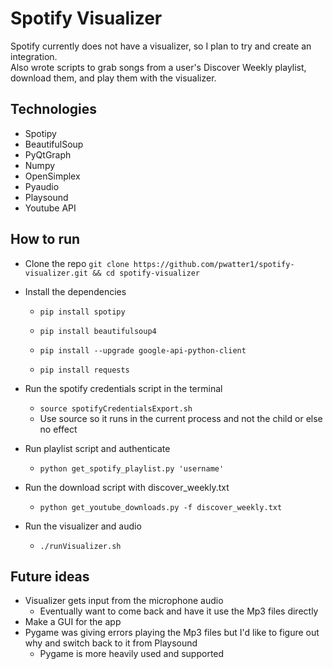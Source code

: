 # Spotify Visualizer

Spotify currently does not have a visualizer, so I plan to try and create an integration. <br/>
Also wrote scripts to grab songs from a user's Discover Weekly playlist, download them, and play them with the visualizer.

## Technologies
- Spotipy
- BeautifulSoup
- PyQtGraph
- Numpy 
- OpenSimplex
- Pyaudio
- Playsound
- Youtube API

## How to run
- Clone the repo `git clone https://github.com/pwatter1/spotify-visualizer.git && cd spotify-visualizer`
- Install the dependencies
	- `pip install spotipy`

	- `pip install beautifulsoup4`

	- `pip install --upgrade google-api-python-client`

	- `pip install requests`

- Run the spotify credentials script in the terminal
	- `source spotifyCredentialsExport.sh`
	- Use source so it runs in the current process and not the child or else no effect
- Run playlist script and authenticate 
	- `python get_spotify_playlist.py 'username'`
- Run the download script with discover_weekly.txt
	- `python get_youtube_downloads.py -f discover_weekly.txt`
- Run the visualizer and audio
	- `./runVisualizer.sh`
	
## Future ideas
- Visualizer gets input from the microphone audio
	- Eventually want to come back and have it use the Mp3 files directly
- Make a GUI for the app
- Pygame was giving errors playing the Mp3 files but I'd like to figure out why and switch back to it from Playsound
	- Pygame is more heavily used and supported
